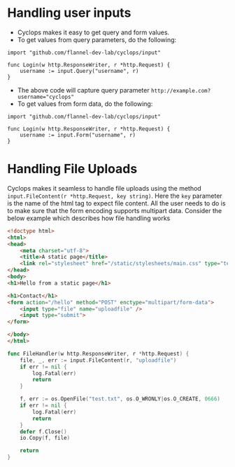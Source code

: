 # Handling user inputs

- Cyclops makes it easy to get query and form values.
- To get values from query parameters, do the following:
```
import "github.com/flannel-dev-lab/cyclops/input"

func Login(w http.ResponseWriter, r *http.Request) {
    username := input.Query("username", r)
}
```
- The above code will capture query parameter `http://example.com?username="cyclops"`
- To get values from form data, do the following:
```
import "github.com/flannel-dev-lab/cyclops/input"

func Login(w http.ResponseWriter, r *http.Request) {
    username := input.Form("username", r)
}
```

#  Handling File Uploads
Cyclops makes it seamless to handle file uploads using the method `input.FileContent(r *http.Request, key string)`. 
Here the `key` parameter is the name of the html tag to expect file content. 
All the user needs to do is to make sure that the form encoding supports multipart data. Consider the below example which describes how file handling works

```html
<!doctype html>
<html>
<head>
    <meta charset="utf-8">
    <title>A static page</title>
    <link rel="stylesheet" href="/static/stylesheets/main.css" type="text/css">
</head>
<body>
<h1>Hello from a static page</h1>

<h1>Contact</h1>
<form action="/hello" method="POST" enctype="multipart/form-data">
    <input type="file" name="uploadfile" />
    <input type="submit">
</form>

</body>
</html>
```

```go
func FileHandler(w http.ResponseWriter, r *http.Request) {
	file, _, err := input.FileContent(r, "uploadfile")
	if err != nil {
		log.Fatal(err)
		return
	}

	f, err := os.OpenFile("test.txt", os.O_WRONLY|os.O_CREATE, 0666)
	if err != nil {
		log.Fatal(err)
		return
	}
	defer f.Close()
	io.Copy(f, file)

	return
}
```